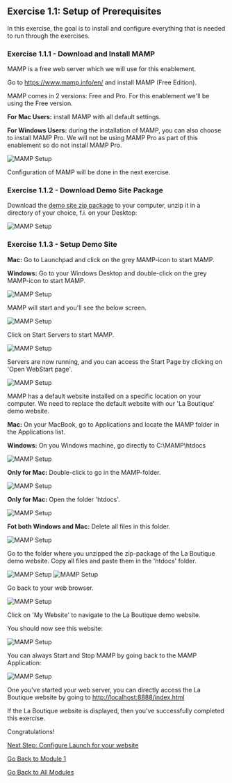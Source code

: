 ## Exercise 1.1: Setup of Prerequisites
In this exercise, the goal is to install and configure everything that is needed to run through the exercises.

### Exercise 1.1.1 - Download and Install MAMP

MAMP is a free web server which we will use for this enablement.

Go to <a href="https://www.mamp.info/en/" target="_blank">https://www.mamp.info/en/</a> and install MAMP (Free Edition).

MAMP comes in 2 versions: Free and Pro. For this enablement we'll be using the Free version. 

**For Mac Users:** install MAMP with all default settings.

**For Windows Users:** during the installation of MAMP, you can also choose to install MAMP Pro. We will not be using MAMP Pro as part of this enablement so do not install MAMP Pro.

![MAMP Setup](./images/win_mamppro.png)

Configuration of MAMP will be done in the next exercise.

### Exercise 1.1.2 - Download Demo Site Package
Download the [demo site zip package](./downloads/laboutique_demo_site_v1.zip) to your computer, unzip it in a directory of your choice, f.i. on your Desktop:

![MAMP Setup](./images/mamp_app6.png)


### Exercise 1.1.3 - Setup Demo Site

**Mac:** Go to Launchpad and click on the grey MAMP-icon to start MAMP.

**Windows:** Go to your Windows Desktop and double-click on the grey MAMP-icon to start MAMP.

![MAMP Setup](./images/mamp.png)

MAMP will start and you'll see the below screen.

![MAMP Setup](./images/mamp1.png)

Click on Start Servers to start MAMP.

![MAMP Setup](./images/mamp2.png)

Servers are now running, and you can access the Start Page by clicking on 'Open WebStart page'.

![MAMP Setup](./images/mamp_localhost.png)

MAMP has a default website installed on a specific location on your computer. We need to replace the default website with our 'La Boutique' demo website.

**Mac:** On your MacBook, go to Applications and locate the MAMP folder in the Applications list.

**Windows:** On you Windows machine, go directly to C:\MAMP\htdocs

![MAMP Setup](./images/mamp_app1.png)

**Only for Mac:** Double-click to go in the MAMP-folder.

![MAMP Setup](./images/mamp_app2.png)

**Only for Mac:** Open the folder 'htdocs'.

![MAMP Setup](./images/mamp_app3.png)

**Fot both Windows and Mac:** Delete all files in this folder.

![MAMP Setup](./images/mamp_app4.png)

Go to the folder where you unzipped the zip-package of the La Boutique demo website. Copy all files and paste them in the 'htdocs' folder.

![MAMP Setup](./images/mamp_app6.png)
![MAMP Setup](./images/mamp_app7.png)

Go back to your web browser.

![MAMP Setup](./images/mamp_localhost.png)

Click on 'My Website' to navigate to the La Boutique demo website.

You should now see this website:

![MAMP Setup](./images/mamp_boutique.png)

You can always Start and Stop MAMP by going back to the MAMP Application:

![MAMP Setup](./images/mamp2.png)

One you've started your web server, you can directly access the La Boutique website by going to <a href="http://localhost:8888/index.html" target="_blank">http://localhost:8888/index.html</a>


If the La Boutique website is displayed, then you've successfully completed this exercise.

Congratulations!

[Next Step: Configure Launch for your website](../launch/README.md)

[Go Back to Module 1](../README.md)

[Go Back to All Modules](../../README.md)



